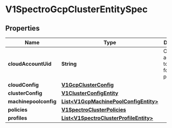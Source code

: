 # V1SpectroGcpClusterEntitySpec

## Properties
Name | Type | Description | Notes
------------ | ------------- | ------------- | -------------
**cloudAccountUid** | **String** | Cloud account uid to be used for cluster provisioning | 
**cloudConfig** | [**V1GcpClusterConfig**](V1GcpClusterConfig.md) |  | 
**clusterConfig** | [**V1ClusterConfigEntity**](V1ClusterConfigEntity.md) |  |  [optional]
**machinepoolconfig** | [**List&lt;V1GcpMachinePoolConfigEntity&gt;**](V1GcpMachinePoolConfigEntity.md) |  |  [optional]
**policies** | [**V1SpectroClusterPolicies**](V1SpectroClusterPolicies.md) |  |  [optional]
**profiles** | [**List&lt;V1SpectroClusterProfileEntity&gt;**](V1SpectroClusterProfileEntity.md) |  |  [optional]
